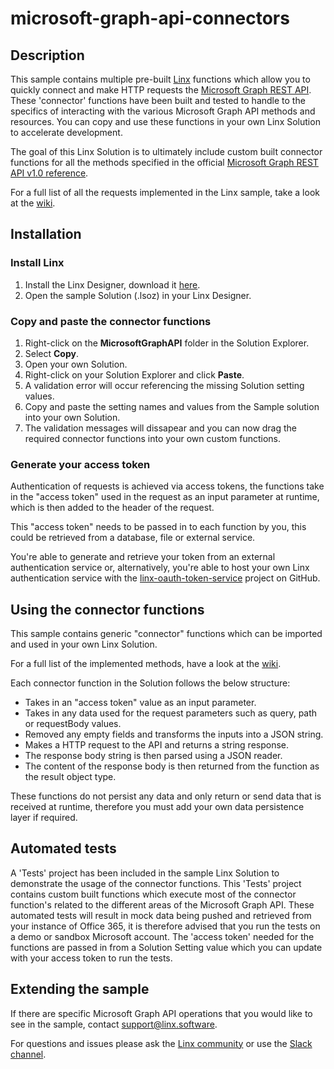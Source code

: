 # microsoft-graph-api-connectors

## Description
This sample contains multiple pre-built [Linx](https://linx.software) functions which allow you to quickly connect and make HTTP requests the [Microsoft Graph REST API](https://docs.microsoft.com/en-us/graph/overview). These 'connector' functions have been built and tested to handle to the specifics of interacting with the various Microsoft Graph API methods and resources. You can copy and use these functions in your own Linx Solution to accelerate development. 


The goal of this Linx Solution is to ultimately include custom built connector functions for all the methods specified in the official [Microsoft Graph REST API v1.0 reference](https://docs.microsoft.com/en-us/graph/api/overview?view=graph-rest-1.0&preserve-view=true). 

For a full list of all the requests implemented in the Linx sample, take a look at the [wiki](https://github.com/linx-software/microsoft-graph-api-connectors/wiki).

## Installation

### Install Linx

1. Install the Linx Designer, download it [here](https://linx.software/).
2. Open the sample Solution (.lsoz) in your Linx Designer.

### Copy and paste the connector functions

1. Right-click on the **MicrosoftGraphAPI** folder in the Solution Explorer.
3. Select **Copy**.
4. Open your own Solution.
5. Right-click on your Solution Explorer and click **Paste**.
4. A validation error will occur referencing the missing Solution setting values.
5. Copy and paste the setting names and values from the Sample solution into your own Solution.
6. The validation messages will dissapear and you can now drag the required connector functions into your own custom functions.


### Generate your access token

Authentication of requests is achieved via access tokens, the functions take in the "access token" used in the request as an input parameter at runtime, which is then added to the header of the request. 

This "access token" needs to be passed in to each function by you, this could be retrieved from a database, file or external service. 

You're able to generate and retrieve your token from an external authentication service or, alternatively, you're able to host your own Linx authentication service with the [linx-oauth-token-service](https://github.com/linx-software/linx-oauth2-token-service) project on GitHub. 


## Using the connector functions

This sample contains generic "connector" functions which can be imported and used in your own Linx Solution.

For a full list of the implemented methods, have a look at the [wiki](https://github.com/linx-software/microsoft-graph-api-connectors/wiki).
 
Each connector function in the Solution follows the below structure:
- Takes in an "access token" value as an input parameter.
- Takes in any data used for the request parameters such as query, path or requestBody values.
- Removed any empty fields and transforms the inputs into a JSON string.
- Makes a HTTP request to the API and returns a string response.
- The response body string is then parsed using a JSON reader.
- The content of the response body is then returned from the function as the result object type.

These functions do not persist any data and only return or send data that is received at runtime, therefore you must add your own data persistence layer if required.

## Automated tests

A 'Tests' project has been included in the sample Linx Solution to demonstrate the usage of the connector functions. This 'Tests' project contains custom built functions which execute most of the connector function's related to the different areas of the Microsoft Graph API. These automated tests will result in mock data being pushed and retrieved from your instance of Office 365, it is therefore advised that you run the tests on a demo or sandbox Microsoft account. The 'access token' needed for the functions are passed in from a Solution Setting value which you can update with your access token to run the tests.

## Extending the sample

If there are specific Microsoft Graph API operations that you would like to see in the sample, contact support@linx.software.

For questions and issues please ask the [Linx community](https://linx/software/community) or use the [Slack channel](https://linxsoftware.slack.com/archives/C01FLBC1XNX). 



